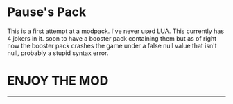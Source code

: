 # Pause's Pack

This is a first attempt at a modpack. I've never used LUA. This currently has 4 jokers in it. soon to have a booster pack containing them but as of right now the booster pack crashes the game under a false null value that isn't null, probably a stupid syntax error.

# ENJOY THE MOD


----------------------------------------------------------------------------------------------------------------------------
